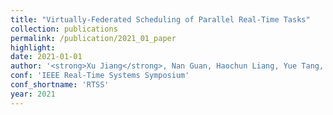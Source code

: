 ```yaml
---
title: "Virtually-Federated Scheduling of Parallel Real-Time Tasks"
collection: publications
permalink: /publication/2021_01_paper
highlight: 
date: 2021-01-01
author: '<strong>Xu Jiang</strong>, Nan Guan, Haochun Liang, Yue Tang, Lei Qiao, Wang Yi'
conf: 'IEEE Real-Time Systems Symposium'
conf_shortname: 'RTSS'
year: 2021
---
```

